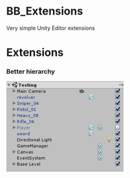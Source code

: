 # BB_Extensions
Very simple Unity Editor extensions

# Extensions

### Better hierarchy
![Screenshot](ss/better_hierarchy.png)
